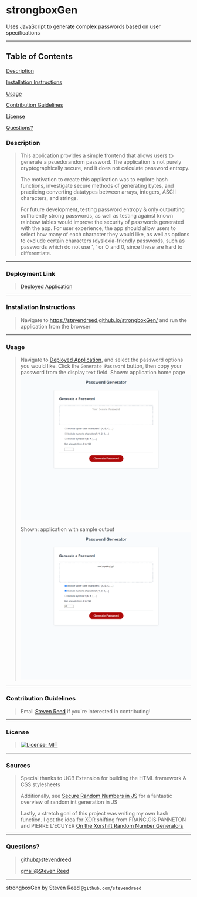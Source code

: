 # strongboxGen
Uses JavaScript to generate complex passwords based on user specifications

---
## Table of Contents
[Description](###Description)

[Installation Instructions](###Installation-Instructions)

[Usage](###Usage)

[Contribution Guidelines](###Contribution-Guidelines)

[License](###License)

[Questions?](###Questions?)

### Description
>
> This application provides a simple frontend that allows users to generate a psuedorandom password. The application is not purely cryptographically secure, and it does not calculate password entropy.
>
> The motivation to create this application was to explore hash functions, investigate secure methods of generating bytes, and practicing converting datatypes between arrays, integers, ASCII characters, and strings.
>
> For future development, testing password entropy & only outputting sufficiently strong passwords, as well as testing against known rainbow tables would improve the security of passwords generated with the app. For user experience, the app should allow users to select how many of each character they would like, as well as options to exclude certain characters (dyslexia-friendly passwords, such as passwords which do not use ', ` or O and 0, since these are hard to differentiate.
---
### Deployment Link
>
> [Deployed Application](https://stevendreed.github.io/strongboxGen/)
---
### Installation Instructions
>
> Navigate to https://stevendreed.github.io/strongboxGen/ and run the application from the browser
---
### Usage
>
> Navigate to [Deployed Application](###Deployment-Link), and select the password options you would like. Click the `Generate Password` button, then copy your password from the display text field.
> Shown: application home page ![Home Page](assets/blank_homepage.png)
>
> Shown: application with sample output ![Sample Password](assets/sample_password.png)
---
### Contribution Guidelines
>
> Email [Steven Reed](###Questions?) if you're interested in contributing!
---
### License
>
> [![License: MIT](https://img.shields.io/badge/License-MIT-yellow.svg)](https://opensource.org/licenses/MIT)
---
### Sources
>
> Special thanks to UCB Extension for building the HTML framework & CSS stylesheets
>
> Additionally, see [Secure Random Numbers in JS](https://stackoverflow.com/questions/4083204/secure-random-numbers-in-javascript) for a fantastic overview of random int generation in JS
>
> Lastly, a stretch goal of this project was writing my own hash function. I got the idea for XOR shifting from FRANC¸OIS PANNETON and PIERRE L’ECUYER [On the Xorshift Random Number Generators](https://www.iro.umontreal.ca/~lecuyer/myftp/papers/xorshift.pdf)
---
### Questions?
>
> [github@stevendreed](https://github.com/stevendreed)
>
> [gmail@Steven Reed](mailto:steven.daniel.reed@gmail.com)
---
strongboxGen by Steven Reed `@github.com/stevendreed`
